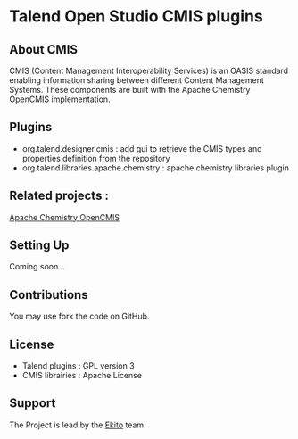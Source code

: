 <h1> Talend Open Studio CMIS plugins</h1>

## About CMIS

CMIS (Content Management Interoperability Services) is an OASIS standard enabling information sharing between different Content Management Systems.
These components are built with the Apache Chemistry OpenCMIS implementation.

## Plugins

* org.talend.designer.cmis : add gui to retrieve the CMIS types and properties definition from the repository
* org.talend.libraries.apache.chemistry : apache chemistry libraries plugin

## Related projects :

[Apache Chemistry OpenCMIS](http://chemistry.apache.org/java/opencmis.html)

## Setting Up

Coming soon...

## Contributions 

You may use fork the code on GitHub.

## License

* Talend plugins : GPL version 3
* CMIS librairies : Apache License

## Support

The Project is lead by the [Ekito](http://www.ekito.fr/) team.
